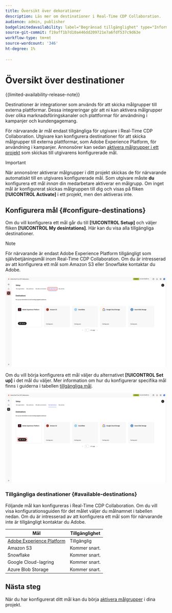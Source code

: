 ```yaml
---
title: Översikt över dekorationer
description: Läs mer om destinationer i Real-Time CDP Collaboration.
audience: admin, publisher
badgelimitedavailability: label="Begränsad tillgänglighet" type="Informative" url="https://helpx.adobe.com/legal/product-descriptions/real-time-customer-data-platform-collaboration.html newtab=true"
source-git-commit: f19aff1b7d10a446dd209721e7a6fdf537c9d63e
workflow-type: tm+mt
source-wordcount: '346'
ht-degree: 1%

---
```


# Översikt över destinationer

{{limited-availability-release-note}}

Destinationer är integrationer som används för att skicka målgrupper till externa plattformar. Dessa integreringar gör att ni kan aktivera målgrupper över olika marknadsföringskanaler och plattformar för användning i kampanjer och kundengagemang.

För närvarande är mål endast tillgängliga för utgivare i Real-Time CDP Collaboration. Utgivare kan konfigurera destinationer för att skicka målgrupper till externa plattformar, som Adobe Experience Platform, för användning i kampanjer. Annonsörer kan sedan [aktivera målgrupper i ett projekt](../collaborate/activate.md) som skickas till utgivarens konfigurerade mål.

>[!IMPORTANT]
>
>När annonsörer aktiverar målgrupper i ditt projekt skickas de för närvarande automatiskt till en utgivares konfigurerade mål. Som utgivare måste **du** konfigurera ett mål *innan* din medarbetare aktiverar en målgrupp. Om inget mål är konfigurerat skickas målgruppen till dig och visas på fliken **[!UICONTROL Activate]** i ett projekt, men den aktiveras inte.

## Konfigurera mål {#configure-destinations}

Om du vill konfigurera ett mål går du till **[!UICONTROL Setup]** och väljer fliken **[!UICONTROL My desintations]**. Här kan du visa alla tillgängliga destinationer.

>[!NOTE]
>
> För närvarande är endast Adobe Experience Platform tillgängligt som självbetjäningsmål inom Real-Time CDP Collaboration. Om du är intresserad av att konfigurera ett mål som Amazon S3 eller Snowflake kontaktar du Adobe.

![Fliken Mina mål på arbetsytan Konfigurera visar tillgängliga mål.](/help/assets/destinations/overview/my-destinations-overview.png)

Om du vill börja konfigurera ett mål väljer du alternativet **[!UICONTROL Set up]** i det mål du väljer. Mer information om hur du konfigurerar specifika mål finns i guiderna i tabellen [tillgängliga mål](#available-destinations).

![Arbetsytan Mina mål med alternativet Konfigurera markerat för Adobe Experience Platform-destinationen.](/help/assets/destinations/overview/my-destinations-set-up.png)

### Tillgängliga destinationer {#available-destinations}

Följande mål kan konfigureras i Real-Time CDP Collaboration. Om du vill visa konfigurationsguiden för det målet väljer du målnamnet i tabellen nedan. Om du är intresserad av att konfigurera ett mål som för närvarande inte är tillgängligt kontaktar du Adobe.

| Mål | Tillgänglighet |
| --- | --- |
| [Adobe Experience Platform](./experience-platform.md) | Tillgänglig |
| Amazon S3 | Kommer snart. |
| Snowflake | Kommer snart. |
| Google Cloud-lagring | Kommer snart. |
| Azure Blob Storage | Kommer snart. |

## Nästa steg

När du har konfigurerat ditt mål kan du börja [aktivera målgrupper](../collaborate/activate.md) i dina projekt.
